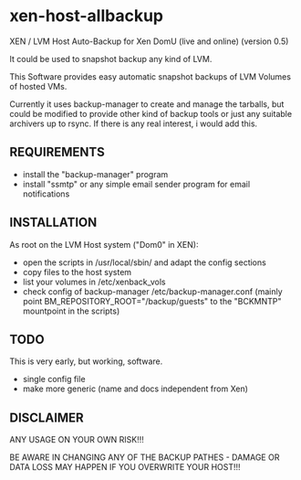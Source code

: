 # xen-host-allbackup
XEN / LVM Host Auto-Backup for Xen DomU (live and online)
(version 0.5)


It could be used to snapshot backup any kind of LVM.

This Software provides easy automatic snapshot backups of LVM Volumes of hosted VMs. 

Currently it uses backup-manager to create and manage the tarballs, but could be modified to provide other kind of backup tools or just any suitable archivers up to rsync. If there is any real interest, i would add this.


REQUIREMENTS
------------
 - install the "backup-manager" program
 - install "ssmtp" or any simple email sender program for email notifications


INSTALLATION
------------
As root on the LVM Host system ("Dom0" in XEN):

 - open the scripts in /usr/local/sbin/ and adapt the config sections
 - copy files to the host system
 - list your volumes in /etc/xenback_vols
 - check config of backup-manager /etc/backup-manager.conf (mainly point BM_REPOSITORY_ROOT="/backup/guests" to the "BCKMNTP" mountpoint in the scripts)


TODO
----
This is very early, but working, software.

 - single config file
 - make more generic (name and docs independent from Xen)


DISCLAIMER
-----------
ANY USAGE ON YOUR OWN RISK!!!

BE AWARE IN CHANGING ANY OF THE BACKUP PATHES - DAMAGE OR DATA LOSS MAY HAPPEN IF YOU OVERWRITE YOUR HOST!!!
